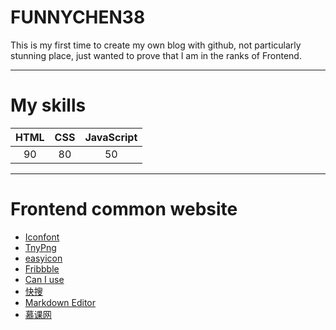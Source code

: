 # FUNNYCHEN38

This is my first time to create my own blog with github, not particularly stunning place, just wanted to prove that I am in the ranks of Frontend.

---

# My skills

|    HTML    |    CSS    | JavaScript |
|   :----:   |   :---:   |:----------:|
|     90     |    80     |     50     |

---

# Frontend common website

* [Iconfont](http://www.iconfont.cn/)
* [TnyPng](https://tinypng.com/)
* [easyicon](http://www.easyicon.net/)
* [Fribbble](http://fribbble.com/)
* [Can I use](http://caniuse.com/)
* [快搜](http://so.chongbuluo.com/)
* [Markdown Editor](http://jbt.github.io/markdown*editor/#4wIA)
* [慕课网](http://www.imooc.com/)

<script type="text/javascript">
	window.onload = function() {
		var a = document.getElementsByTagName('a');
		a.setAttribute("target", "_blank");
	}
</script>